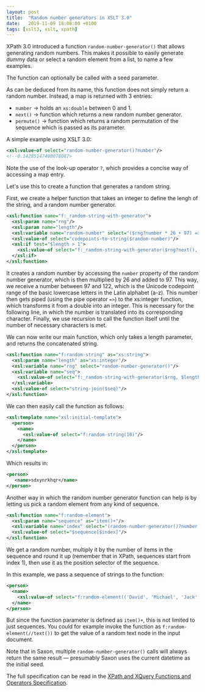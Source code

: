 ```yaml
---
layout: post
title:  "Random number generators in XSLT 3.0"
date:   2019-11-09 18:08:00 +0100
tags: [xslt3, xslt, xpath]
---
```

XPath 3.0 introduced a function `random-number-generator()` that allows generating random numbers. This makes it possible to easily generate dummy data or select a random element from a list, to name a few examples.

The function can optionally be called with a seed parameter.

As can be deduced from its name, this function does not simply return a random number. Instead, a map is returned with 3 entries:

* `number` -> holds an `xs:double` between 0 and 1.
* `next()` -> function which returns a new random number generator.
* `permute()` -> function which returns a random permutation of the sequence which is passed as its parameter.

A simple example using XSLT 3.0:

```xml
<xsl:value-of select="random-number-generator()?number"/>
<!--0.14285147490078087>
```

Note the use of the look-up operator `?`, which provides a concise way of accessing a map entry.

Let's use this to create a function that generates a random string.

First, we create a helper function that takes an integer to define the lengh of the string, and a random number generator.

```xml
<xsl:function name="f:_random-string-with-generator">
  <xsl:param name="rng"/>
  <xsl:param name="length"/>
  <xsl:variable name="random-number" select="($rng?number * 26 + 97) => xs:integer()"/>
  <xsl:value-of select="codepoints-to-string($random-number)"/>
  <xsl:if test="$length > 1">
    <xsl:value-of select="f:_random-string-with-generator($rng?next(), $length - 1)"/>
  </xsl:if>
</xsl:function>
```

It creates a random number by accessing the `number` property of the random number generator, which is then multiplied by 26 and added to 97. This way, we receive a number between 97 and 122, which is the Unicode codepoint range of the basic lowercase letters in the Latin alphabet (a-z). This number then gets piped (using the pipe operator `=>`) to the xs:integer function, which transforms it from a double into an integer. This is necessary for the following line, in which the number is translated into its corresponding character. Finally, we use recursion to call the function itself until the number of necessary characters is met.

We can now write our main function, which only takes a length parameter, and returns the concatenated string.

```xml
<xsl:function name="f:random-string" as="xs:string">
  <xsl:param name="length" as="xs:integer"/>
  <xsl:variable name="rng" select="random-number-generator()"/>
  <xsl:variable name="seq">
    <xsl:value-of select="f:_random-string-with-generator($rng, $length)"/>
  </xsl:variable>
  <xsl:value-of select="string-join($seq)"/>
</xsl:function>
```

We can then easily call the function as follows:

```xml
<xsl:template name="xsl:initial-template">
  <person>
    <name>
      <xsl:value-of select="f:random-string(10)"/>
    </name>
  </person>
</xsl:template>
```

Which results in:

```xml
<person>
   <name>sdxynrkhqr</name>
</person>
```

Another way in which the random number generator function can help is by letting us pick a random element from any kind of sequence.

```xml
<xsl:function name="f:random-element">
  <xsl:param name="sequence" as="item()+"/>
  <xsl:variable name="index" select="(random-number-generator()?number * count($sequence)) => ceiling()"/>
  <xsl:value-of select="$sequence[$index]"/>
</xsl:function>
```

We get a random number, multiply it by the number of items in the sequence and round it up (remember that in XPath, sequences start from index 1), then use it as the position selector of the sequence.

In this example, we pass a sequence of strings to the function:

```xml
<person>
  <name>
    <xsl:value-of select="f:random-element(('David', 'Michael', 'Jack'))"/>
  </name>
</person>
```

But since the function parameter is defined as `item()+`, this is not limited to just sequences. You could for example invoke the function as `f:random-element(//text())` to get the value of a random text node in the input document.

Note that in Saxon, multiple `random-number-generator()` calls will always return the same result — presumably Saxon uses the current datetime as the initial seed.

The full specification can be read in the [XPath and XQuery Functions and Operators Specification](https://www.w3.org/TR/xpath-functions-31/#func-random-number-generator).